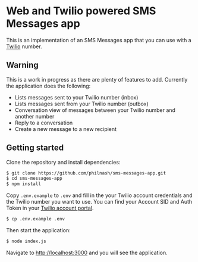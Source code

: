 # Web and Twilio powered SMS Messages app

This is an implementation of an SMS Messages app that you can use with a [Twilio](https://twilio.com) number.

## Warning

This is a work in progress as there are plenty of features to add. Currently the application does the following:

* Lists messages sent to your Twilio number (inbox)
* Lists messages sent from your Twilio number (outbox)
* Conversation view of messages between your Twilio number and another number
* Reply to a conversation
* Create a new message to a new recipient

## Getting started

Clone the repository and install dependencies:

```bash
$ git clone https://github.com/philnash/sms-messages-app.git
$ cd sms-messages-app
$ npm install
```

Copy `.env.example` to `.env` and fill in the your Twilio account credentials and the Twilio number you want to use. You can find your Account SID and Auth Token in your [Twilio account portal](https://www.twilio.com/user/account).

```bash
$ cp .env.example .env
```

Then start the application:

```bash
$ node index.js
```

Navigate to [http://localhost:3000](http://localhost:3000) and you will see the application.
